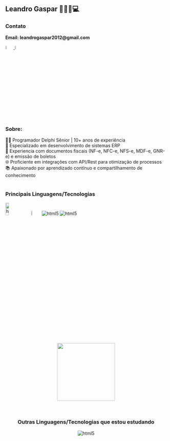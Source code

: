 <h2>Leandro Gaspar 👨🏻‍💻💻 </h2> 

<h3>Contato</h3>
  <p><b> Email: leandrogaspar2012@gmail.com</b></p>
  <p>
    <a href="https://www.linkedin.com/in/leandro-gaspar-3306abb4" >
      <img width="5%" src="https://cdn.jsdelivr.net/gh/devicons/devicon/icons/linkedin/linkedin-original.svg"/> </a>        
      <a href="https://www.facebook.com/leandro.gaspar.3" >
       <img width="5%" src="https://cdn.jsdelivr.net/gh/devicons/devicon/icons/facebook/facebook-original.svg"/> </a>
  
  </p>
<br>

<h3>Sobre:</h3>
  👨‍💻 Programador Delphi Sênior | 10+ anos de experiência
  <br/>
  🏢 Especializado em desenvolvimento de sistemas ERP
  <br/>
  📄 Experiencia com documentos fiscais (NF-e, NFC-e, NFS-e, MDF-e, GNR-e) e emissão de boletos
  <br/>
  🌐 Proficiente em integrações com API/Rest para otimização de processos
  <br/>
  📚 Apaixonado por aprendizado contínuo e compartilhamento de conhecimento
  <br/>
  <br/>

<h3>Principais Linguagens/Tecnologias</h3>
<p> 
  <img width="15%" height="10%" alt="html5" src="https://img.shields.io/badge/Delphi_RAD_Studio-B22222?style=for-the-badge&logo=delphi&logoColor=white">  
  <img width="6%" alt="html5" src="https://firebirdsql.org/refdocs/images/firebirdlogo.png">  
  <img alt="html5" src="https://skillicons.dev/icons?i=postman"> 
  <img alt="html5" src="https://skillicons.dev/icons?i=vscode"> 
  </p>	

<br/>
<br/>

<div align="center">
  <a href="https://github.com/LeandroGasparDev/LeandroGasparDev/">
  <img loading="lazy" height="180em" src="https://github-readme-stats.vercel.app/api/top-langs/?username=LeandroGasparDev&layout=compact&langs_count=7&theme=dracula"/> </a>
<br/>
<br/>
<br/>


<h3 align="center"> Outras Linguagens/Tecnologias que estou estudando </h3>
<div align="center">
  <p> <img alt="html5" src="https://skillicons.dev/icons?i=js,react,nodejs,html,css,mysql,powershell">  </p>	
</div>

